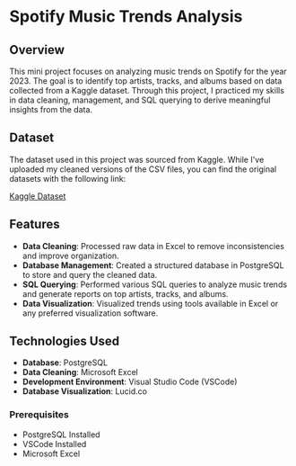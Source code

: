 # Spotify Music Trends Analysis

## Overview

This mini project focuses on analyzing music trends on Spotify for the year 2023. The goal is to identify top artists, tracks, and albums based on data collected from a Kaggle dataset. Through this project, I practiced my skills in data cleaning, management, and SQL querying to derive meaningful insights from the data.

## Dataset

The dataset used in this project was sourced from Kaggle. While I've uploaded my cleaned versions of the CSV files, you can find the original datasets with the following link:

[Kaggle Dataset](https://www.kaggle.com/datasets/tonygordonjr/spotify-dataset-2023)  

## Features

- **Data Cleaning**: Processed raw data in Excel to remove inconsistencies and improve organization.
- **Database Management**: Created a structured database in PostgreSQL to store and query the cleaned data.
- **SQL Querying**: Performed various SQL queries to analyze music trends and generate reports on top artists, tracks, and albums.
- **Data Visualization**: Visualized trends using tools available in Excel or any preferred visualization software.

## Technologies Used

- **Database**: PostgreSQL
- **Data Cleaning**: Microsoft Excel
- **Development Environment**: Visual Studio Code (VSCode)
- **Database Visualization**: Lucid.co

### Prerequisites

- PostgreSQL Installed
- VSCode Installed
- Microsoft Excel

